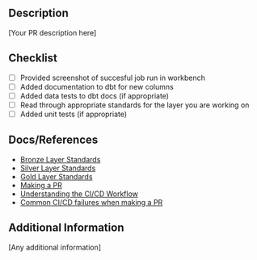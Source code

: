 ## Description
[Your PR description here]

## Checklist

- [ ] Provided screenshot of succesful job run in workbench
- [ ] Added documentation to dbt for new columns
- [ ] Added data tests to dbt docs (if appropriate)
- [ ] Read through appropriate standards for the layer you are working on
- [ ] Added unit tests (if appropriate)
## Docs/References
- [Bronze Layer Standards](../models/00_staging/bronze-layer-modelling.md)
- [Silver Layer Standards](../models/01_intermediate/silver-layer-modelling.md)
- [Gold Layer Standards](../models/02_gold/gold-layer-modelling.md)
- [Making a PR](docs/first_pr.md)
- [Understanding the CI/CD Workflow](docs/ci_cd_outline.md)
- [Common CI/CD failures when making a PR](docs/cicd_common_failures.md)

## Additional Information
[Any additional information]

<!-- NEW_MODEL_COVERAGE_START -->
<!-- NEW_MODEL_COVERAGE_END -->

<!-- OVERALL_DOC_COVERAGE_START -->
<!-- OVERALL_DOC_COVERAGE_END -->

<!-- TEST_COVERAGE_START -->
<!-- TEST_COVERAGE_END -->
